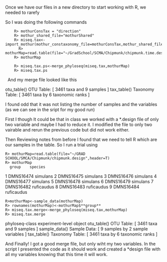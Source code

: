 Once we have our files in a new directory to start working with R, we needed to rarefy

So I was doing the following commands
	 
        R> mothurConsTax = "direction"
        R> mothur_shared_file="mothurShared"
        R> miseq.tax<-import_mothur(mothur_constaxonomy_file=mothurConsTax,mothur_shared_file=mothurShared)
	      R> mothurMap=read.table(file="~/GradSchool/SCMA/Chipmunk/chipmunk.time.design",header=T)
        R> mothurMap
        
        R> miseq.tax.ps<-merge_phyloseq(miseq.tax,mothurMap)
        R> miseq.tax.ps
 
And my merge file looked like this

otu_table()   OTU Table:         [ 3461 taxa and 9 samples ]
tax_table()   Taxonomy Table:    [ 3461 taxa by 6 taxonomic ranks ]

I found odd that it was not listing the number of samples and the variables (as we can see in the sript for my good run)

First I though It could be that in class we worked with a *.design file of only two variable and maybe I had to reduce it. I modified the file to only two vairable and rerun the previous code but
did not work either.

Then Reviewing notes from before I found that we need to tell R which are our samples in the table. So I run a trial using

    R> mothurMap=read.table(file="~/GRAD SCHOOL/SMCA/Chipmunk/chipmunk.design",header=T)
    R> mothurMap
      group    species
1 DMNS16474   simulans
2 DMNS16475   simulans
3 DMNS16476   simulans
4 DMNS16477   simulans
5 DMNS16478   simulans
6 DMNS16479   simulans
7 DMNS16482 ruficaudus
8 DMNS16483 ruficaudus
9 DMNS16484 ruficaudus
    
    R>mothurMap<-sample_data(mothurMap)
    R> rownames(mothurMap)<-mothurMap$**group**
    R> miseq.tax.merge<-merge_phyloseq(miseq.tax,mothurMap)
    R> miseq.tax.merge
    
phyloseq-class experiment-level object
otu_table()   OTU Table:         [ 3461 taxa and 9 samples ]
sample_data() Sample Data:       [ 9 samples by 2 sample variables ]
tax_table()   Taxonomy Table:    [ 3461 taxa by 6 taxonomic ranks ]

And Finally! I got a good merge file, but only wiht my two variables. In the script I presented the code as it should work and created a *design file with all my variables knowing that this time it will work.
